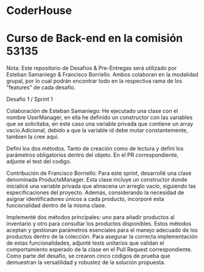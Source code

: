 # CoderHouse
# Curso de Back-end en la comisión 53135

Nota: Este repositorio de Desafios & Pre-Entregas será utilizado por Esteban Samaniego & Francisco Borriello. Ambos colaboran en la modalidad grupal, por lo cual podrán encontrar todo en la respectiva rama de los "features" de cada desafio.

Desafio 1 / Sprint 1

Colaboración de Esteban Samaniego: He ejecutado una clase con el nombre UserManager, en ella he definido un constructor con las variables que se solicitaba, en este caso una variable privada que contiene un array vacio.Adicional, debido a que la variable id debe mutar constantemente, tambien la cree aquí.

Definí los dos métodos. Tanto de creación como de lectura y definí los parámetros obligatorios dentro del objeto. En el PR correspondiente, adjunte el test del codigo.

Contribución de Francisco Borriello: Para este sprint, desarrollé una clase denominada ProductsManager. Esta clase incluye un constructor donde inicialicé una variable privada que almacena un arreglo vacío, siguiendo las especificaciones del proyecto. Además, considerando la necesidad de asignar identificadores únicos a cada producto, incorporé esta funcionalidad dentro de la misma clase.

Implementé dos métodos principales: uno para añadir productos al inventario y otro para consultar los productos disponibles. Estos métodos aceptan y gestionan parámetros esenciales para el manejo adecuado de los productos dentro de la colección. Para asegurar la correcta implementación de estas funcionalidades, adjunté tests unitarios que validan el comportamiento esperado de la clase en el Pull Request correspondiente. Como parte del desafío, se crearon cinco códigos de prueba que demuestran la versatilidad y robustez de la solución propuesta.
